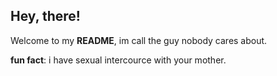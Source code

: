 ## Hey, there!

Welcome to my **README**, im call the guy nobody cares about.

**fun fact**: i have sexual intercource with your mother.

